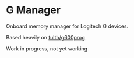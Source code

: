 # G Manager

Onboard memory manager for Logitech G devices. 

Based heavily on [tulth/g600prog](https://github.com/tulth/g600prog)

Work in progress, not yet working
